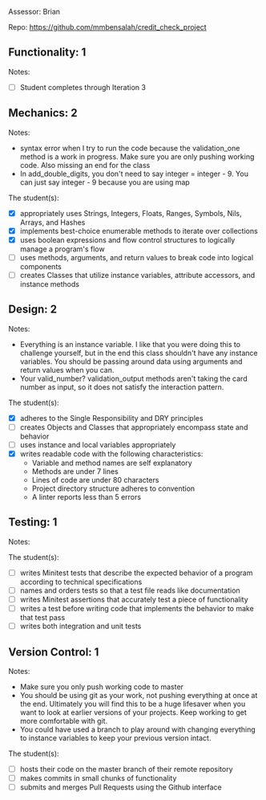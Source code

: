 Assessor: Brian

Repo: https://github.com/mmbensalah/credit_check_project

## Functionality: 1

Notes:

- [ ] Student completes through Iteration 3

## Mechanics: 2

Notes:

* syntax error when I try to run the code because the validation_one method is a work in progress. Make sure you are only pushing working code. Also missing an end for the class
* In add_double_digits, you don't need to say integer = integer - 9. You can just say integer - 9 because you are using map 

The student(s):

- [x] appropriately uses Strings, Integers, Floats, Ranges, Symbols, Nils, Arrays, and Hashes
- [x] implements best-choice enumerable methods to iterate over collections
- [x] uses boolean expressions and flow control structures to logically manage a program's flow
- [ ] uses methods, arguments, and return values to break code into logical components
- [ ] creates Classes that utilize instance variables, attribute accessors, and instance methods

## Design: 2

Notes:

* Everything is an instance variable. I like that you were doing this to challenge yourself, but in the end this class shouldn't have any instance variables. You should be passing around data using arguments and return values when you can.
* Your valid_number? validation_output methods aren't taking the card number as input, so it does not satisfy the interaction pattern.

The student(s):

- [x] adheres to the Single Responsibility and DRY principles
- [ ] creates Objects and Classes that appropriately encompass state and behavior
- [ ] uses instance and local variables appropriately
- [x] writes readable code with the following characteristics:
    * Variable and method names are self explanatory
    * Methods are under 7 lines
    * Lines of code are under 80 characters
    * Project directory structure adheres to convention
    * A linter reports less than 5 errors

## Testing: 1

Notes:

The student(s):

- [ ] writes Minitest tests that describe the expected behavior of a program according to technical specifications
- [ ] names and orders tests so that a test file reads like documentation
- [ ] writes Minitest assertions that accurately test a piece of functionality
- [ ] writes a test before writing code that implements the behavior to make that test pass
- [ ] writes both integration and unit tests

## Version Control: 1

Notes:

* Make sure you only push working code to master
* You should be using git as your work, not pushing everything at once at the end. Ultimately you will find this to be a huge lifesaver when you want to look at earlier versions of your projects. Keep working to get more comfortable with git.
* You could have used a branch to play around with changing everything to instance variables to keep your previous version intact.

The student(s):

- [ ] hosts their code on the master branch of their remote repository
- [ ] makes commits in small chunks of functionality
- [ ] submits and merges Pull Requests using the Github interface
